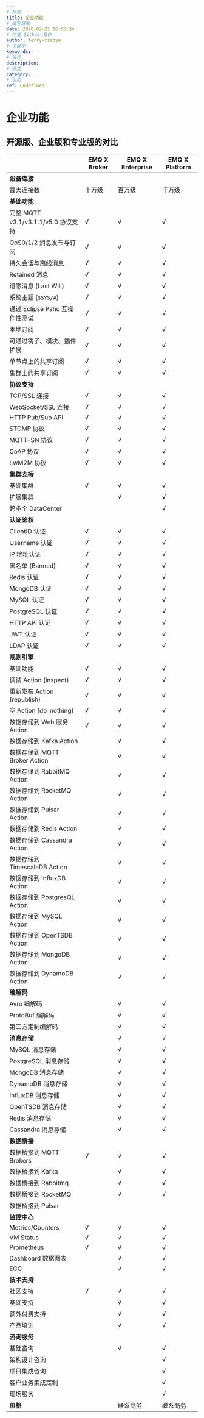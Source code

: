 ```yaml
---
# 标题
title: 企业功能
# 编写日期
date: 2020-02-21 16:06:34
# 作者 Github 名称
author: terry-xiaoyu
# 关键字
keywords:
# 描述
description:
# 分类
category: 
# 引用
ref: undefined
---
```


# 企业功能

## 开源版、企业版和专业版的对比

|                                     | EMQ X Broker | EMQ X Enterprise | EMQ X Platform |
| ----------------------------------- | ------------ | ---------------- | -------------- |
| **设备连接**                        |              |                  |                |
| 最大连接数                          | 十万级       | 百万级           | 千万级         |
| **基础功能**                        |              |                  |                |
| 完整 MQTT v3.1/v3.1.1/v5.0 协议支持 | √            | √                | √              |
| QoS0/1/2 消息发布与订阅             | √            | √                | √              |
| 持久会话与离线消息                  | √            | √                | √              |
| Retained 消息                       | √            | √                | √              |
| 遗愿消息 (Last Will)                | √            | √                | √              |
| 系统主题 (`$SYS/#`)                 | √            | √                | √              |
| 通过 Eclipse Paho 互操作性测试      | √            | √                | √              |
| 本地订阅                            | √            | √                | √              |
| 可通过钩子、模块、插件扩展          | √            | √                | √              |
| 单节点上的共享订阅                  | √            | √                | √              |
| 集群上的共享订阅                    | √            | √                | √              |
| **协议支持**                        |              |                  |                |
| TCP/SSL 连接                        | √            | √                | √              |
| WebSocket/SSL 连接                  | √            | √                | √              |
| HTTP Pub/Sub API                    | √            | √                | √              |
| STOMP 协议                          | √            | √                | √              |
| MQTT-SN 协议                        | √            | √                | √              |
| CoAP 协议                           | √            | √                | √              |
| LwM2M 协议                          | √            | √                | √              |
| **集群支持**                        |              |                  |                |
| 基础集群                            | √            | √                | √              |
| 扩展集群                            |              | √                | √              |
| 跨多个 DataCenter                   |              |                  | √              |
| **认证鉴权**                        |              |                  |                |
| ClientID 认证                       | √            | √                | √              |
| Username 认证                       | √            | √                | √              |
| IP 地址认证                         | √            | √                | √              |
| 黑名单 (Banned)                     | √            | √                | √              |
| Redis 认证                          | √            | √                | √              |
| MongoDB 认证                        | √            | √                | √              |
| MySQL 认证                          | √            | √                | √              |
| PostgreSQL 认证                     | √            | √                | √              |
| HTTP API 认证                       | √            | √                | √              |
| JWT 认证                            | √            | √                | √              |
| LDAP 认证                           | √            | √                | √              |
| **规则引擎**                        |              |                  |                |
| 基础功能                            | √            | √                | √              |
| 调试 Action (inspect)               | √            | √                | √              |
| 重新发布 Action (republish)         | √            | √                | √              |
| 空 Action (do_nothing)              | √            | √                | √              |
| 数据存储到 Web 服务 Action          | √            | √                | √              |
| 数据存储到 Kafka Action             |              | √                | √              |
| 数据存储到 MQTT Broker Action       |              | √                | √              |
| 数据存储到 RabbitMQ Action          |              | √                | √              |
| 数据存储到 RocketMQ Action          |              | √                | √              |
| 数据存储到 Pulsar Action            |              | √                | √              |
| 数据存储到 Redis Action             |              | √                | √              |
| 数据存储到 Cassandra Action         |              | √                | √              |
| 数据存储到 TimescaleDB Action       |              | √                | √              |
| 数据存储到 InfluxDB Action          |              | √                | √              |
| 数据存储到 PostgresQL Action        |              | √                | √              |
| 数据存储到 MySQL Action             |              | √                | √              |
| 数据存储到 OpenTSDB Action          |              | √                | √              |
| 数据存储到 MongoDB Action           |              | √                | √              |
| 数据存储到 DynamoDB Action          |              | √                | √              |
| **编解码**                          |              |                  |                |
| Avro 编解码                         |              | √                | √              |
| ProtoBuf 编解码                     |              | √                | √              |
| 第三方定制编解码                    |              | √                | √              |
| **消息存储**                        |              | √                | √              |
| MySQL 消息存储                      |              | √                | √              |
| PostgreSQL 消息存储                 |              | √                | √              |
| MongoDB 消息存储                    |              | √                | √              |
| DynamoDB 消息存储                   |              | √                | √              |
| InfluxDB 消息存储                   |              | √                | √              |
| OpenTSDB 消息存储                   |              | √                | √              |
| Redis 消息存储                      |              | √                | √              |
| Cassandra 消息存储                  |              | √                | √              |
| **数据桥接**                        |              |                  |                |
| 数据桥接到 MQTT Brokers             | √            | √                | √              |
| 数据桥接到 Kafka                    |              | √                | √              |
| 数据桥接到 Rabbitmq                 |              | √                | √              |
| 数据桥接到 RocketMQ                 |              | √                | √              |
| 数据桥接到 Pulsar                   |              |                  |                |
| **监控中心**                        |              |                  |                |
| Metrics/Counters                    | √            | √                | √              |
| VM Status                           | √            | √                | √              |
| Prometheus                          | √            | √                | √              |
| Dashboard 数据图表                  |              | √                | √              |
| ECC                                 |              | √                | √              |
| **技术支持**                        |              |                  |                |
| 社区支持                            | √            | √                | √              |
| 基础支持                            |              | √                | √              |
| 额外付费支持                        |              | √                | √              |
| 产品培训                            |              | √                | √              |
| **咨询服务**                        |              |                  |                |
| 基础咨询                            |              | √                | √              |
| 架构设计咨询                        |              |                  | √              |
| 项目集成咨询                        |              |                  | √              |
| 客户业务集成定制                    |              |                  | √              |
| 现场服务                            |              |                  | √              |
| **价格**                            |              | 联系商务         | 联系商务       |

